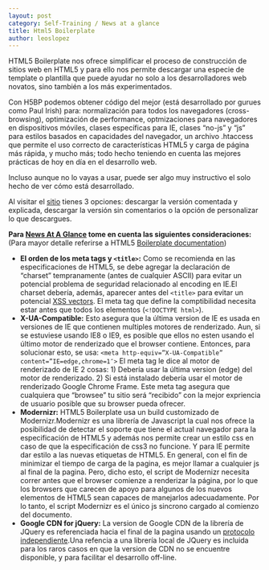 ```yaml
---
layout: post
category: Self-Training / News at a glance
title: Html5 Boilerplate
author: leoslopez
---
```


HTML5 Boilerplate nos ofrece simplificar el proceso de construcción de sitios web en HTML5 y para ello nos permite descargar una especie de template o plantilla que puede ayudar no solo a los desarrolladores web novatos, sino también a los más experimentados.

Con H5BP podemos obtener código del mejor (está desarrollado por gurues como Paul Irish) para: normalización para todos los navegadores (cross-browsing), optimización de performance, optmizaciones para navegadores en dispositivos móviles, clases específicas para IE, clases “no-js” y “js” para estilos basados en capacidades del navegador, un archivo .htaccess que permite el uso correcto de características HTML5 y carga de página más rápida, y mucho más; todo hecho teniendo en cuenta las mejores prácticas de hoy en día en el desarrollo web.

Incluso aunque no lo vayas a usar, puede ser algo muy instructivo el solo hecho de ver cómo está desarrollado.

Al visitar el [sitio](http://html5boilerplate.com/) tienes 3 opciones: descargar la versión comentada y explicada, descargar la versión sin comentarios o la opción de personalizar lo que descargues.

**Para [News At A Glance](http://newsataglance.apphb.com/) tome en cuenta las siguientes consideraciones:** (Para mayor detalle referirse a HTML5 [Boilerplate documentation](https://github.com/h5bp/html5-boilerplate/blob/master/doc/TOC.md))

* **El orden de los meta tags y `<title>`:**
  Como se recomienda en las especificaciones de HTML5, se debe agregar la declaración de “charset” tempranamente (antes de cualquier ASCII) para evitar un potencial problema de seguridad relacionado al encoding en IE.El charset debería, además, aparecer antes del `<title>` para evitar un potencial [XSS vectors](http://code.google.com/p/doctype-mirror/wiki/ArticleUtf7).
  El meta tag que define la comptibilidad necesita estar antes que todos los elementos (`<!DOCTYPE html>`).
* **X-UA-Compatible:**
  Esto asegura que la última version de IE es usada en versiones de IE que contienen multiples motores de renderizado. Aun, si se estuviese usando IE8 o IE9, es posible que ellos no esten usando el último motor de renderizado que el browser contiene. Entonces, para solucionar esto, se usa: `<meta http-equiv=”X-UA-Compatible” content=”IE=edge,chrome=1″>` El meta tag le dice al motor de renderizado de IE 2 cosas: 1) Debería usar la última version (edge) del motor de renderizado. 2) Si está instalado debería usar el motor de renderizado Google Chrome Frame.
  Este meta tag asegura que cualquiera que “browsee” tu sitio será “recibido” con la mejor expriencia de usuario posible que su browser pueda ofrecer.
* **Modernizr:**
  HTML5 Boilerplate usa un build customizado de Modernizr.Modernizr es una librería de Javascript la cual nos ofrece la posibilidad de detectar el soporte que tiene el actual navegador para la especificación de HTML5 y además nos permite crear un estilo css en caso de que la especificación de css3 no funcione. Y para IE permite dar estilo a las nuevas etiquetas de HTML5.
  En general, con el fin de minimizar el tiempo de carga de la pagina, es mejor llamar a cualquier js al final de la pagina. Pero, dicho esto, el script de Modernizr necesita correr antes que el browser comienze a renderizar la página, por lo que los browsers que carecen de apoyo para algunos de los nuevos elementos de HTML5 sean capaces de manejarlos adecuadamente. Por lo tanto, el script Modernizr es el único js sincrono cargado al comienzo del documento.
* **Google CDN for jQuery:**
  La version de Google CDN de la librería de JQuery es referenciada hacia el final de la pagina usando un [protocolo independiente](https://github.com/h5bp/html5-boilerplate/blob/master/doc/faq.md).Una refencia a una librería local de JQuery es incluida para los raros casos en que la version de CDN no se encuentre disponible, y para facilitar el desarrollo off-line.